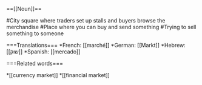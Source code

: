 ==[[Noun]]==

#City square where traders set up stalls and buyers browse the merchandise
#Place where you can buy and send something
#Trying to sell something to someone 

===Translations===
*French: [[marché]]
*German: [[Markt]]
*Hebrew: [[שוק]]
*Spanish: [[mercado]]

===Related words===

*[[currency market]]
*[[financial market]]
